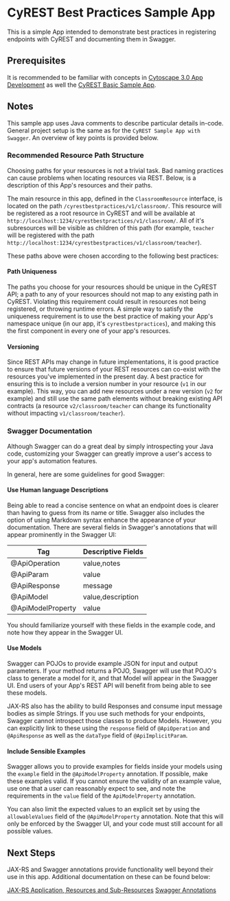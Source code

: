# CyREST Best Practices Sample App

This is a simple App intended to demonstrate best practices in registering endpoints with CyREST and documenting them in Swagger.

## Prerequisites

It is recommended to be familiar with concepts in [Cytoscape 3.0 App Development](http://wiki.cytoscape.org/Cytoscape_3/AppDeveloper) as well the [CyREST Basic Sample App](https://github.com/cytoscape/cytoscape-automation/tree/master/for-app-developers/cy-automation-cy-rest-basic-sample).

## Notes

This sample app uses Java comments to describe particular details in-code. General project setup is the same as for the ```CyREST Sample App with Swagger```. An overview of key points is provided below.

### Recommended Resource Path Structure

Choosing paths for your resources is not a trivial task. Bad naming practices can cause problems when locating resources via REST. Below, is a description of this App's resources and their paths.

The main resource in this app, defined in the ```ClassroomResource``` interface, is located on the path ```/cyrestbestpractices/v1/classroom/```. This resource will be registered as a root resource in CyREST and will be available at ```http://localhost:1234/cyrestbestpractices/v1/classroom/```. All of it's subresources will be visible as children of this path (for example, ```teacher``` will be registered with the path ```http://localhost:1234/cyrestbestpractices/v1/classroom/teacher```).

These paths above were chosen according to the following best practices:

#### Path Uniqueness

The paths you choose for your resources should be unique in the CyREST API; a path to any of your resources should not map to any existing path in CyREST. Violating this requirement could result in resources not being registered, or throwing runtime errors. A simple way to satisfy the uniqueness requirement is to use the best practice of making your App's namespace unique (in our app, it's ```cyrestbestpractices```), and making this the first component in every one of your app's resources.

#### Versioning

Since REST APIs may change in future implementations, it is good practice to ensure that future versions of your REST resources can co-exist with the resources you've implemented in the present day. A best practice for ensuring this is to include a version number in your resource (```v1``` in our example). This way, you can add new resources under a new version (```v2``` for example) and still use the same path elements without breaking existing API contracts (a resource ```v2/classroom/teacher``` can change its functionality without impacting ```v1/classroom/teacher```).

### Swagger Documentation

Although Swagger can do a great deal by simply introspecting your Java code, customizing your Swagger can greatly improve a user's access to your app's automation features.

In general, here are some guidelines for good Swagger:

#### Use Human language Descriptions

Being able to read a concise sentence on what an endpoint does is clearer than having to guess from its name or title. Swagger also includes the option of using Markdown syntax enhance the appearance of your documentation. There are several fields in Swagger's annotations that will appear prominently in the Swagger UI:

|Tag|Descriptive Fields|
|---|---|
|@ApiOperation|value,notes|
|@ApiParam|value|
|@ApiResponse|message|
|@ApiModel|value,description|
|@ApiModelProperty|value|

You should familiarize yourself with these fields in the example code, and note how they appear in the Swagger UI.

#### Use Models

Swagger can POJOs to provide example JSON for input and output parameters. If your method returns a POJO, Swagger will use that POJO's class to generate a model for it, and that Model will appear in the Swagger UI. End users of your App's REST API will benefit from being able to see these models.

JAX-RS also has the ability to build Responses and consume input message bodies as simple Strings. If you use such methods for your endpoints, Swagger cannot introspect those classes to produce Models. However, you can explicitly link to these using the ```response``` field of ```@ApiOperation``` and ```@ApiResponse``` as well as the ```dataType``` field of ```@ApiImplicitParam```.

#### Include Sensible Examples

Swagger allows you to provide examples for fields inside your models using the ```example``` field in the ```@ApiModelProperty``` annotation. If possible, make these examples valid. If you cannot ensure the validity of an example value, use one that a user can reasonably expect to see, and note the requirements in the ```value``` field of the ```ApiModelProperty``` annotation.

You can also limit the expected values to an explicit set by using the ```allowableValues``` field of the ```@ApiModelProperty``` annotation. Note that this will only be enforced by the Swagger UI, and your code must still account for all possible values.

## Next Steps

JAX-RS and Swagger annotations provide functionality well beyond their use in this app. Additional documentation on these can be found below:

[JAX-RS Application, Resources and Sub-Resources](https://jersey.java.net/documentation/latest/jaxrs-resources.html)
[Swagger Annotations](https://github.com/swagger-api/swagger-core/wiki/Annotations-1.5.X)
